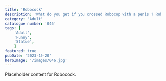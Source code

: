```yaml
---
title: 'Robocock'
description: 'What do you get if you crossed Robocop with a penis ? Robocock. 6 differennt variations in the pack. One with movable legs and also a pen holder option'
category: 'Adult'
catalogue number: '046'
tags: [
    'Adult', 
    'Funny',
    'Statue', 
    ]
featured: true
pubDate: '2023-10-20'
heroImage: '/images/046.jpg'
---
```


Placeholder content for Robocock.
